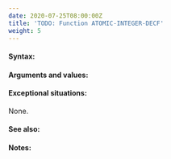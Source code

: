 ```yaml
---
date: 2020-07-25T08:00:00Z
title: 'TODO: Function ATOMIC-INTEGER-DECF'
weight: 5
---
```


#### Syntax:

#### Arguments and values:

#### Exceptional situations:

None.

#### See also:

#### Notes:

